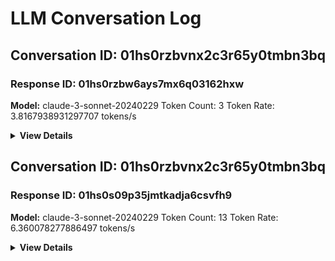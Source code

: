# LLM Conversation Log
## Conversation ID: 01hs0rzbvnx2c3r65y0tmbn3bq
### Response ID: 01hs0rzbw6ays7mx6q03162hxw
**Model:** claude-3-sonnet-20240229
Token Count: 3
Token Rate: 3.8167938931297707 tokens/s

<details>
  <summary><strong>View Details</strong></summary>

  <details>
    <summary>Prompt</summary>

```
Write a linux ZSH terminal command to achieve the users task.
Be concise, but include as much code as needed. Only include code comments for non-obvious code.

**TERMINAL_TASK_REQUEST**
update system without rebooting

```
```
You are a linux terminal assistant running in an Arch Linux terminal. Always respond in valid Linux terminal commands.
The system is Arch Linux, Kernel 6.1, KDE Plasma desktop 5.5, Python 3.12
Reply with the naked command string and no surrounding quotes or ticks.
In problem solving, always use the very latest information up to your knowledge cutoff - August 2023.

```
  </details>

  <details>
    <summary>Response</summary>

```
sudo pacman -Syu
```
```
{"max_tokens":4096}
```
  </details>

**Duration:** 786 ms

**Datetime (UTC):** 2024-03-15T10:01:58.626107
</details>

## Conversation ID: 01hs0rzbvnx2c3r65y0tmbn3bq
### Response ID: 01hs0s09p35jmtkadja6csvfh9
**Model:** claude-3-sonnet-20240229
Token Count: 13
Token Rate: 6.360078277886497 tokens/s

<details>
  <summary><strong>View Details</strong></summary>

  <details>
    <summary>Prompt</summary>

```
apply all changes without rebooting.
```
```
N/A
```
  </details>

  <details>
    <summary>Response</summary>

```
Here's the command to apply all changes without rebooting in a ZSH terminal:

```
sudo pacman --noconfirm -Syu
```

This command will update all packages on the system, including the system kernel, without prompting for confirmation and without requiring a reboot.
```
```
{"max_tokens":4096}
```
  </details>

**Duration:** 2044 ms

**Datetime (UTC):** 2024-03-15T10:02:27.909784
</details>
